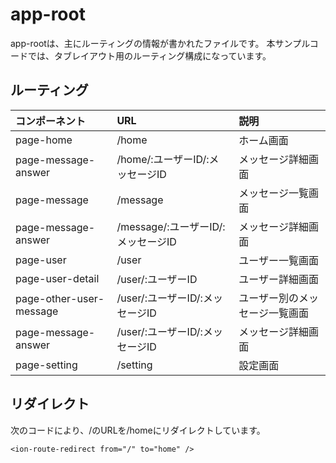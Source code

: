 # app-root

app-rootは、主にルーティングの情報が書かれたファイルです。
本サンプルコードでは、タブレイアウト用のルーティング構成になっています。

## ルーティング

| コンポーネント | URL | 説明 |
| :--- | :--- | :--- |
| page-home | /home | ホーム画面 |
| page-message-answer | /home/:ユーザーID/:メッセージID | メッセージ詳細画面 |
| page-message | /message | メッセージ一覧画面 |
| page-message-answer | /message/:ユーザーID/:メッセージID | メッセージ詳細画面 |
| page-user | /user | ユーザー一覧画面 |
| page-user-detail | /user/:ユーザーID | ユーザー詳細画面 |
| page-other-user-message | /user/:ユーザーID/:メッセージID  | ユーザー別のメッセージ一覧画面 |
| page-message-answer | /user/:ユーザーID/:メッセージID | メッセージ詳細画面 |
| page-setting | /setting | 設定画面 |

## リダイレクト

次のコードにより、/のURLを/homeにリダイレクトしています。

```
<ion-route-redirect from="/" to="home" />
```
